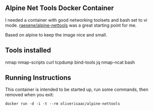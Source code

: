 Alpine Net Tools Docker Container
--

I needed a container with good networking toolsets and bash set to vi mode. [raesene/alpine-nettools](https://github.com/raesene/alpine-nettools) was a great starting point for me.

Based on alpine to keep the image nice and small.


Tools installed
--
nmap
nmap-scripts
curl
tcpdump
bind-tools
jq
nmap-ncat
bash


Running Instructions
--
This container is intended to be started up, run some commands, then removed when you exit:

`docker run -d -i -t --rm oliverisaac/alpine-nettools`
